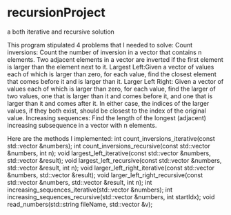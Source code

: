 # recursionProject
a both iterative and recursive solution

This program stipulated 4 problems that I needed to solve:
Count inversions: Count the number of inversion in a vector that contains n elements. Two adjacent elements in a vector are inverted if the first element is larger than the element next to it. 
Largest Left:Given a vector of values each of which is larger than zero, for each value, find the closest element that comes before it and is larger than it.
Larger Left Right: Given a vector of values each of which is larger than zero, for each value, find the larger of two values, one that is larger than it and comes before it, and one that is larger than it and comes after it.  In either case, the indices of the larger values, if they both exist, should be closest to the index of the original value.
Increasing sequences: Find the length of the longest (adjacent) increasing subsequence in a vector with n elements.

Here are the methods I implemented:
int count_inversions_iterative(const std::vector<int> &numbers);
int count_inversions_recursive(const std::vector<int> &numbers, int n);
void largest_left_iterative(const std::vector<int> &numbers, std::vector<int> &result);
void largest_left_recursive(const std::vector<int> &numbers, std::vector<int> &result, int n);
void larger_left_right_iterative(const std::vector<int> &numbers, std::vector<int> &result);
void larger_left_right_recursive(const std::vector<int> &numbers, std::vector<int> &result, int n);
int increasing_sequences_iterative(std::vector<int> &numbers);
int increasing_sequences_recursive(std::vector<int> &numbers, int startIdx);
void read_numbers(std::string fileName, std::vector<int> &v);
  
  
